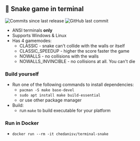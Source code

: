 ## 🐍 Snake game in terminal
<p>
	<!-- <img alt="Build and release workflow status" src="https://github.com/CheDaniSV/terminal-snake/actions/workflows/build-and-release.yml/badge.svg"> -->
	<!-- <img alt="Docker deploy workflow status" src="https://github.com/CheDaniSV/terminal-snake/actions/workflows/docker-deploy.yml/badge.svg"> -->
	<img alt="Commits since last release"  src="https://img.shields.io/github/commits-since/CheDaniSV/terminal-snake/latest">
	<img alt="GitHub last commit" src="https://img.shields.io/github/last-commit/CheDaniSV/terminal-snake">
</p>

- ANSI terminals **only**
- Supports Windows & Linux
- Has 4 gamemodes:
	- CLASSIC - snake can't collide with the walls or itself 
	- CLASSIC_SPEEDUP - higher the score faster the game
	- NOWALLS - no collisions with the walls
	- NOWALLS_INVINCIBLE - no collisions at all. You can't die

### Build yourself
- Run one of the following commands to install dependencies:
	- `pacman -S make base-devel`
	- `sudo apt install make build-essential`
	- or use other package manager
- Build:
	- run `make` to build executable for your platform

### Run in Docker 
- `docker run --rm -it chedanisv/terminal-snake`